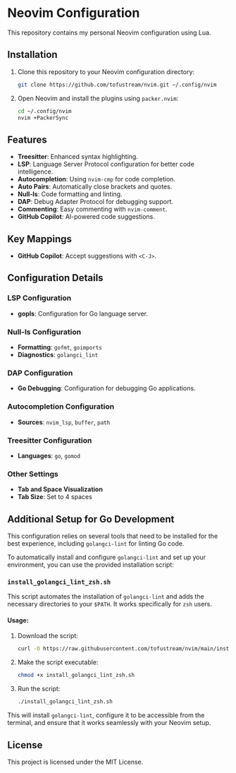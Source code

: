 # Neovim Configuration

This repository contains my personal Neovim configuration using Lua.

## Installation

1. Clone this repository to your Neovim configuration directory:

    ```sh
    git clone https://github.com/tofustream/nvim.git ~/.config/nvim
    ```

2. Open Neovim and install the plugins using `packer.nvim`:

    ```sh
    cd ~/.config/nvim
    nvim +PackerSync
    ```

## Features

- **Treesitter**: Enhanced syntax highlighting.
- **LSP**: Language Server Protocol configuration for better code intelligence.
- **Autocompletion**: Using `nvim-cmp` for code completion.
- **Auto Pairs**: Automatically close brackets and quotes.
- **Null-ls**: Code formatting and linting.
- **DAP**: Debug Adapter Protocol for debugging support.
- **Commenting**: Easy commenting with `nvim-comment`.
- **GitHub Copilot**: AI-powered code suggestions.

## Key Mappings

- **GitHub Copilot**: Accept suggestions with `<C-J>`.

## Configuration Details

### LSP Configuration

- **gopls**: Configuration for Go language server.

### Null-ls Configuration

- **Formatting**: `gofmt`, `goimports`
- **Diagnostics**: `golangci_lint`

### DAP Configuration

- **Go Debugging**: Configuration for debugging Go applications.

### Autocompletion Configuration

- **Sources**: `nvim_lsp`, `buffer`, `path`

### Treesitter Configuration

- **Languages**: `go`, `gomod`

### Other Settings

- **Tab and Space Visualization**
- **Tab Size**: Set to 4 spaces

## Additional Setup for Go Development

This configuration relies on several tools that need to be installed for the best experience, including `golangci-lint` for linting Go code.

To automatically install and configure `golangci-lint` and set up your environment, you can use the provided installation script:

### `install_golangci_lint_zsh.sh`

This script automates the installation of `golangci-lint` and adds the necessary directories to your `$PATH`. It works specifically for `zsh` users.

#### Usage:

1. Download the script:

    ```sh
    curl -O https://raw.githubusercontent.com/tofustream/nvim/main/install_golangci_lint_zsh.sh
    ```

2. Make the script executable:

    ```sh
    chmod +x install_golangci_lint_zsh.sh
    ```

3. Run the script:

    ```sh
    ./install_golangci_lint_zsh.sh
    ```

This will install `golangci-lint`, configure it to be accessible from the terminal, and ensure that it works seamlessly with your Neovim setup.

## License

This project is licensed under the MIT License.
